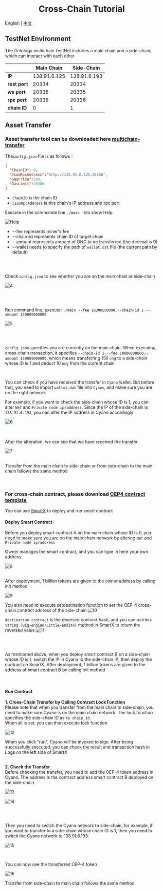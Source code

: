 <h1 align="center">Cross-Chain Tutorial </h1>

English | [中文](Tutorial_Case_CN.md)

## TestNet Environment

The Ontology multichain TestNet includes a main chain and a side-chain, which can interact with each other

|               | Main Chain   | Side-Chain   |
| ------------- | ------------ | ------------ |
| **IP**        | 138.91.6.125 | 138.91.6.193 |
| **rest port** | 20334        | 20334        |
| **ws port**   | 20335        | 20335        |
| **rpc port**  | 20336        | 20336        |
| **chain ID**  | 0            | 1            |





## Asset Transfer

### Asset transfer tool can be downloaded here [multichain-transfer ](https://github.com/siovanus/multichain-transfer)

The`config.json` file is as follows：

```json
{
  "ChainID": 0,
  "JsonRpcAddress":"http://138.91.6.125:20336",
  "GasPrice":500,
  "GasLimit":20000
}
```

- `ChainID` is the chain ID
- `JsonRpcAddress` is this chain's IP address and rpc port

Execute in the commande line `./main -h`to show Help

![Help](resources/3.png)

- --fee represents miner's fee
- --chain-id represents chain ID of target chain
- --amount represents amount of ONG to be transferred (the decimal is 9)
- --wallet needs to specify the path of `wallet.dat` file (the current path by default)

<br/>
<br/>

Check `config.json` to see whether you are on the main chain or side-chain

![4](resources/4.png)

<br/>
<br/>

Run command line, execute: ```./main --fee 10000000000 --chain-id 1 --amount 150000000000```

![5](resources/5.png)

<br/>
<br/>

`config.json` specifies you are currently on the main chain. When executing cross-chain transaction, it specifies `--chain-id 1` ,`--fee 10000000000`,`--amount 150000000000`, which means transferring 150 `ong` to a side-chain whose ID is 1 and deduct 10 `ong` from the current chain

<br/>

You can check if you have received the transfer in `Cyano` wallet. But before that, you need to import `wallet.dat` file into `Cyano`, and make sure you are on the right network

For example, if you want to check the side-chain whose ID is 1, you can alter  `Net` and `Private node ip/address`. Since the IP of the side-chain is `138.91.6.193`, you can alter the IP address in Cyano accordingly

![6](resources/6.png)

<br/>
<br/>
After the alteration, we can see that we have received the transfer

![7](resources/7.png)
<br/>
<br/>

Transfer from the main chain to side-chain or from side-chain to the main chain follows the same method
<br/>
<br/>
<br/>

### For cross-chain contract, please download [OEP4 contract template](https://github.com/siovanus/multiChainContract/tree/master/OEP4-template)

You can use [SmartX](https://smartx.ont.io) to deploy and run smart contract



#### Deploy Smart Contract

Before you deploy smart contract A on the main chain whose ID is 0, you need to make sure you are on the main chain network by altering `Net` and `Private node ip/address`

Owner manages the smart contract, and you can type in here your own address

![8](resources/8.png)
<br/>
<br/>

After deployment, 1 billion tokens are given to the owner address by calling init method

![9](resources/9.png)
<br/>

You also need to execute setdestination function to set the OEP-4 cross-chain contract address of the side-chain
![10](resources/10.png)
<br/>

`destination_contract` is the reversed contract hash, and you can use `Hex String (Big-endian/Little-endian)` method in SmartX to return the reversed value
![11](resources/11.png)
<br/>

<br/>
<br/>

As mentioned above, when you deploy smart contract B on a side-chain whose ID is 1, switch the IP in Cyano to the side-chain IP, then deploy the contract on SmartX. After deployment, 1 billion tokens are given to the address of smart contract B by calling init method
<br/>
<br/>
<br/>

#### Run Contract

**1. Cross-Chain Transfer by Calling Contract Lock Function**
<br/>
Please note that when you transfer from the main chain to side-chain, you need to make sure Cyano is on the main chain network. The lock function specifies the side-chain ID as `to chain_id`.
<br/>
When all is set, you can then execute lock function

![12](resources/12.png)
<br/>

When you click "run", Cyano will be invoked to sign. After being successfully executed, you can check the result and transaction hash in Logs on the left side of SmartX
<br/>
<br/>

**2. Check the Transfer**
<br/>
Before checking the transfer, you need to add the OEP-4 token address in Cyano. The address is the contract address smart contract B deployed on the side-chain

![13](resources/13.png)

![14](resources/14.png)

<br/>

<br/>



Then you need to switch the Cyano network to side-chain, for example, if you want to transfer to a side-chain whose chain ID is 1, then you need to switch the Cyano network to 138.91.6.193.

![15](resources/15.png)

<br/>

You can now see the trsnsferred OEP-4 token

![16](resources/16.png)
<br/>



Transfer from side-chain to main chain follows the same method
